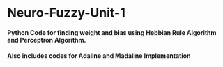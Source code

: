 # Neuro-Fuzzy-Unit-1
#### Python Code for finding weight and bias using Hebbian Rule Algorithm and Perceptron Algorithm. 
#### Also includes codes for Adaline and Madaline Implementation
